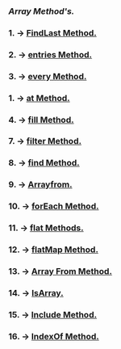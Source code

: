 ### _Array Method's._
### __1.__ -> [FindLast Method.](./array/findLast.js)
### __2.__ -> [entries Method.](./array/entries.js)<br>
### __3.__ -> [every Method.](./array/every.js)<br>
### __1.__ -> [at Method.](./array/at.js)<br>
### __4.__ -> [fill Method.](./array/fill.js)<br>
### __7.__ -> [filter Method.](./array/filter.js)<br>
### __8.__ -> [find Method.](./array/find.js)<br>
### __9.__ -> [Arrayfrom.](./array/Arrayfrom.js)<br>
### __10.__ -> [forEach Method.](./array/forEach.js)<br>
### __11.__ -> [flat Methods.](./array/flat.js)<br>
### __12.__ -> [flatMap Method.](./array/flatMap.js)<br>
### __13.__ -> [Array From Method.](./array/Arrayfrom.js)<br>
### __14.__ -> [IsArray.](./array/IsArray.js)<br>
### __15.__ -> [Include Method.](./array/Include.js)<br>
### __16.__ -> [IndexOf Method.](./array/IndexOf.js)<br>